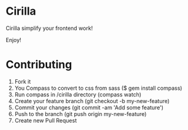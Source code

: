 # Cirilla

Cirilla simplify your frontend work!

Enjoy!

# Contributing

1. Fork it
2. You Compass to convert to css from sass ($ gem install compass)
3. Run compass in /cirilla directory (compass watch)
4. Create your feature branch (git checkout -b my-new-feature)
5. Commit your changes (git commit -am 'Add some feature')
6. Push to the branch (git push origin my-new-feature)
7. Create new Pull Request
